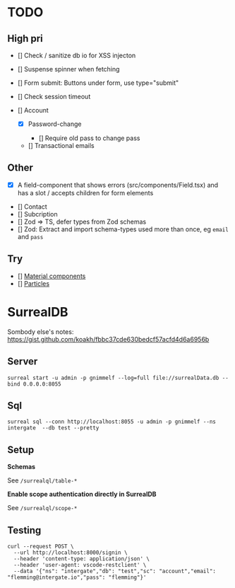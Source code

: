 # TODO

## High pri

- [] Check / sanitize db io for XSS injecton
- [] Suspense spinner when fetching
- [] Form submit: Buttons under form, use type="submit"
- [] Check session timeout
- [] Account

  - [x] Password-change

    - [] Require old pass to change pass

  - [] Transactional emails

## Other

- [x] A field-component that shows errors (src/components/Field.tsx) and has a slot / accepts children for form elements
- [] Contact
- [] Subcription
- [] Zod => TS, defer types from Zod schemas
- [] Zod: Extract and import schema-types used more than once, eg `email` and `pass`

## Try

- [] [Material components](https://suid.io/getting-started/installation)
- [] [Particles](https://github.com/matteobruni/tsparticles/tree/main/components/solid)

# SurrealDB

Sombody else's notes:
https://gist.github.com/koakh/fbbc37cde630bedcf57acfd4d6a6956b

## Server

```
surreal start -u admin -p gnimmelf --log=full file://surrealData.db --bind 0.0.0.0:8055
```

## Sql

```
surreal sql --conn http://localhost:8055 -u admin -p gnimmelf --ns intergate  --db test --pretty
```

## Setup

**Schemas**

See `/surrealql/table-*`

**Enable scope authentication directly in SurrealDB**

See `/surrealql/scope-*`

## Testing

```
curl --request POST \
  --url http://localhost:8000/signin \
  --header 'content-type: application/json' \
  --header 'user-agent: vscode-restclient' \
  --data '{"ns": "intergate","db": "test","sc": "account","email": "flemming@intergate.io","pass": "flemming"}'
```
